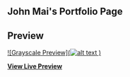 ## John Mai's Portfolio Page


## Preview

[![Grayscale Preview](![alt text](https://raw.githubusercontent.com/jhlmai/Portfolio/img/Portfolio-preview.png)
)](https://blackrockdigital.github.io/startbootstrap-grayscale/)

**[View Live Preview](https://jhlmai.github.io/Portfolio/)**


